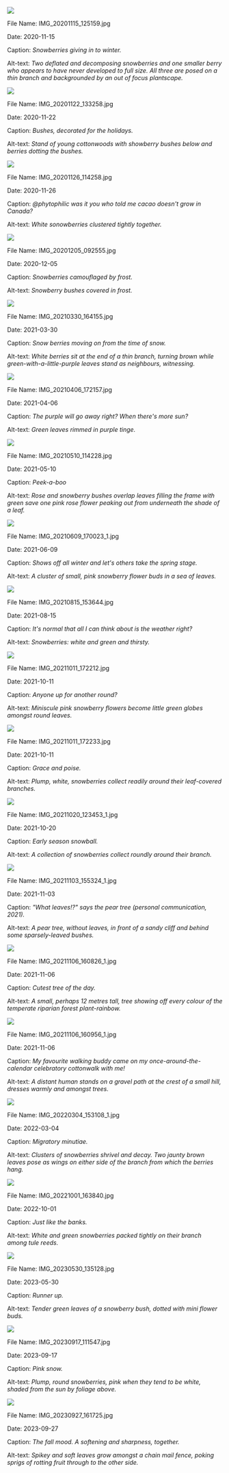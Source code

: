 ![](https://raw.githubusercontent.com/deniledam/thesis-images-2020/main/IMG_20201115_125159.jpg)

File Name: IMG_20201115_125159.jpg

Date: 2020-11-15

Caption: *Snowberries giving in to winter.*

Alt-text: *Two deflated and decomposing snowberries and one smaller berry who appears to have never developed to full size. All three are posed on a thin branch and backgrounded by an out of focus plantscape.*

![](https://raw.githubusercontent.com/deniledam/thesis-images-2020/main/IMG_20201122_133258.jpg)

File Name: IMG_20201122_133258.jpg

Date: 2020-11-22

Caption: *Bushes, decorated for the holidays.*

Alt-text: *Stand of young cottonwoods with showberry bushes below and berries dotting the bushes.*

![](https://raw.githubusercontent.com/deniledam/thesis-images-2020/main/IMG_20201126_114258.jpg)

File Name: IMG_20201126_114258.jpg

Date: 2020-11-26

Caption: *@phytophilic was it you who told me cacao doesn't grow in Canada?*

Alt-text: *White sonowberries clustered tightly together.*

![](https://raw.githubusercontent.com/deniledam/thesis-images-2020/main/IMG_20201205_092555.jpg)

File Name: IMG_20201205_092555.jpg

Date: 2020-12-05

Caption: *Snowberries camouflaged by frost.*

Alt-text: *Snowberry bushes covered in frost.*

![](https://raw.githubusercontent.com/deniledam/thesis-images-2021/main/IMG_20210330_164155.jpg)

File Name: IMG_20210330_164155.jpg

Date: 2021-03-30

Caption: *Snow berries moving on from the time of snow.*

Alt-text: *White berries sit at the end of a thin branch, turning brown while green-with-a-little-purple leaves stand as neighbours, witnessing.*

![](https://raw.githubusercontent.com/deniledam/thesis-images-2021/main/IMG_20210406_172157.jpg)

File Name: IMG_20210406_172157.jpg

Date: 2021-04-06

Caption: *The purple will go away right? When there's more sun?*

Alt-text: *Green leaves rimmed in purple tinge.*

![](https://raw.githubusercontent.com/deniledam/thesis-images-2021/main/IMG_20210510_114228.jpg)

File Name: IMG_20210510_114228.jpg

Date: 2021-05-10

Caption: *Peek-a-boo*

Alt-text: *Rose and snowberry bushes overlap leaves filling the frame with green save one pink rose flower peaking out from underneath the shade of a leaf.*

![](https://raw.githubusercontent.com/deniledam/thesis-images-2021/main/IMG_20210609_170023_1.jpg)

File Name: IMG_20210609_170023_1.jpg

Date: 2021-06-09

Caption: *Shows off all winter and let's others take the spring stage.*

Alt-text: *A cluster of small, pink snowberry flower buds in a sea of leaves.*

![](https://raw.githubusercontent.com/deniledam/thesis-images-2021/main/IMG_20210815_153644.jpg)

File Name: IMG_20210815_153644.jpg

Date: 2021-08-15

Caption: *It's normal that all I can think about is the weather right?*

Alt-text: *Snowberries: white and green and thirsty.*

![](https://raw.githubusercontent.com/deniledam/thesis-images-2021/main/IMG_20211011_172212.jpg)

File Name: IMG_20211011_172212.jpg

Date: 2021-10-11

Caption: *Anyone up for another round?*

Alt-text: *Miniscule pink snowberry flowers become little green globes amongst round leaves.*

![](https://raw.githubusercontent.com/deniledam/thesis-images-2021/main/IMG_20211011_172233.jpg)

File Name: IMG_20211011_172233.jpg

Date: 2021-10-11

Caption: *Grace and poise.*

Alt-text: *Plump, white, snowberries collect readily around their leaf-covered branches.*

![](https://raw.githubusercontent.com/deniledam/thesis-images-2021/main/IMG_20211020_123453_1.jpg)

File Name: IMG_20211020_123453_1.jpg

Date: 2021-10-20

Caption: *Early season snowball.*

Alt-text: *A collection of snowberries collect roundly around their branch.*

![](https://raw.githubusercontent.com/deniledam/thesis-images-2021/main/IMG_20211103_155324_1.jpg)

File Name: IMG_20211103_155324_1.jpg

Date: 2021-11-03

Caption: *"What leaves!?" says the pear tree (personal communication, 2021).*

Alt-text: *A pear tree, without leaves, in front of a sandy cliff and behind some sparsely-leaved bushes.*

![](https://raw.githubusercontent.com/deniledam/thesis-images-2021/main/IMG_20211106_160826_1.jpg)

File Name: IMG_20211106_160826_1.jpg

Date: 2021-11-06

Caption: *Cutest tree of the day.*

Alt-text: *A small, perhaps 12 metres tall, tree showing off every colour of the temperate riparian forest plant-rainbow.*

![](https://raw.githubusercontent.com/deniledam/thesis-images-2021/main/IMG_20211106_160956_1.jpg)

File Name: IMG_20211106_160956_1.jpg

Date: 2021-11-06

Caption: *My favourite walking buddy came on my once-around-the-calendar celebratory cottonwalk with me!*

Alt-text: *A distant human stands on a gravel path at the crest of a small hill, dresses warmly and amongst trees.*

![](https://raw.githubusercontent.com/deniledam/thesis-images-2022/main/IMG_20220304_153108_1.jpg)

File Name: IMG_20220304_153108_1.jpg

Date: 2022-03-04

Caption: *Migratory minutiae.*

Alt-text: *Clusters of snowberries shrivel and decay. Two jaunty brown leaves pose as wings on either side of the branch from which the berries hang.*

![](https://raw.githubusercontent.com/deniledam/thesis-images-2022/main/IMG_20221001_163840.jpg)

File Name: IMG_20221001_163840.jpg

Date: 2022-10-01

Caption: *Just like the banks.*

Alt-text: *White and green snowberries packed tightly on their branch among tule reeds.*

![](https://raw.githubusercontent.com/deniledam/thesis-images-2023/main/IMG_20230530_135128.jpg)

File Name: IMG_20230530_135128.jpg

Date: 2023-05-30

Caption: *Runner up.*

Alt-text: *Tender green leaves of a snowberry bush, dotted with mini flower buds.*

![](https://raw.githubusercontent.com/deniledam/thesis-images-2023/main/IMG_20230917_111547.jpg)

File Name: IMG_20230917_111547.jpg

Date: 2023-09-17

Caption: *Pink snow.*

Alt-text: *Plump, round snowberries, pink when they tend to be white, shaded from the sun by foliage above.*

![](https://raw.githubusercontent.com/deniledam/thesis-images-2023/main/IMG_20230927_161725.jpg)

File Name: IMG_20230927_161725.jpg

Date: 2023-09-27

Caption: *The fall mood. A softening and sharpness, together.*

Alt-text: *Spikey and soft leaves grow amongst a chain mail fence, poking sprigs of rotting fruit through to the other side.*

